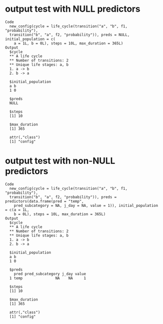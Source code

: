 # output test with NULL predictors

    Code
      new_config(cycle = life_cycle(transition("a", "b", f1, "probability"),
      transition("b", "a", f2, "probability")), preds = NULL, initial_population = c(
        a = 1L, b = 0L), steps = 10L, max_duration = 365L)
    Output
      $cycle
      ** A life cycle
      ** Number of transitions: 2
      ** Unique life stages: a, b
      1. a -> b 
      2. b -> a 
      
      $initial_population
      a b 
      1 0 
      
      $preds
      NULL
      
      $steps
      [1] 10
      
      $max_duration
      [1] 365
      
      attr(,"class")
      [1] "config"

# output test with non-NULL predictors

    Code
      new_config(cycle = life_cycle(transition("a", "b", f1, "probability"),
      transition("b", "a", f2, "probability")), preds = predictors(data.frame(pred = "temp",
        pred_subcategory = NA, j_day = NA, value = 1)), initial_population = c(a = 1L,
        b = 0L), steps = 10L, max_duration = 365L)
    Output
      $cycle
      ** A life cycle
      ** Number of transitions: 2
      ** Unique life stages: a, b
      1. a -> b 
      2. b -> a 
      
      $initial_population
      a b 
      1 0 
      
      $preds
        pred pred_subcategory j_day value
      1 temp               NA    NA     1
      
      $steps
      [1] 10
      
      $max_duration
      [1] 365
      
      attr(,"class")
      [1] "config"

